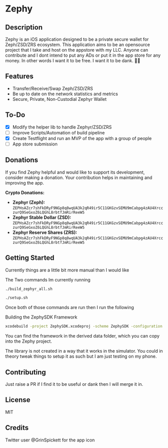 # Zephy

## Description
Zephy is an iOS application designed to be a private secure wallet for Zeph/ZSD/ZRS ecosystem. This application aims to be an opensource project that I take and host on the appstore with my LLC. Anyone can contribute and I dont intend to put any ADs or put it in the app store for any money. In other words I want it to be free. I want it to be dank. 🧙‍♂️

## Features
- Transfer/Receive/Swap Zeph/ZSD/ZRS
- Be up to date on the network statistics and metrics
- Secure, Private, Non-Custodial Zephyr Wallet

## To-Do
- [X] Modify the helper lib to handle Zephyr/ZSD/ZRS 
- [ ] Improve Scripts/Automation of build pipeline
- [X] Create Testflight and run an MVP of the app with a group of people
- [ ] App store submission

## Donations
If you find Zephy helpful and would like to support its development, consider making a donation. Your contribution helps in maintaining and improving the app.

**Crypto Donations:**
- **Zephyr (Zeph):** `ZEPHsAZcr7shFkDRyF9NGp8q8wqUA3k2qR49ir5C11GKGzvSEMU9mCabpg4zAU4XrcczurQ9SeGxoZ6LQGhL8rbtfJmRirReeW5`
- **Zephyr Stable Dollar (ZSD):** `ZEPHsAZcr7shFkDRyF9NGp8q8wqUA3k2qR49ir5C11GKGzvSEMU9mCabpg4zAU4XrcczurQ9SeGxoZ6LQGhL8rbtfJmRirReeW5`
- **Zephyr Reserve Shares (ZRS):** `ZEPHsAZcr7shFkDRyF9NGp8q8wqUA3k2qR49ir5C11GKGzvSEMU9mCabpg4zAU4XrcczurQ9SeGxoZ6LQGhL8rbtfJmRirReeW5`

## Getting Started
Currently things are a little bit more manual than I would like

The Two commands Im currently running
```bash
./build_zephyr_all.sh
```

```bash
./setup.sh
```

Once both of those commands are run then I run the following

Building the ZephySDK Framework
```bash
xcodebuild -project ZephySDK.xcodeproj -scheme ZephySDK -configuration Release -sdk iphoneos
```
You can find the framework in the derived data folder, which you can copy into the Zephy project.

The library is not created in a way that it works in the simulator. You could in theory tweak things to setup it as such but I am just testing on my phone.

## Contributing
Just raise a PR if I find it to be useful or dank then I will merge it in.

## License
MIT



## Credits

Twitter user @GrinSpickett for the app icon
